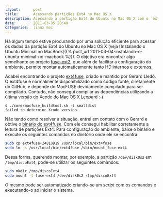 ```yaml
---
layout:      post
title:       Acessando partições Ext4 no Mac OS X
description: Acessando a partição Ext4 do Ubuntu no Mac OS X com o `ext4fuse`.
date:        2011-03-05 20:40
categories:  linux mac
---
```


Há algum tempo estive procurando por uma solução eficiente para acessar os dados da partição Ext4 do Ubuntu no Mac OS X (veja [Instalando o Ubuntu Minimal no MacBook]({% post_url 2011-03-04-instalando-o-ubuntu-minimal-no-macbook %})). O objetivo era encontrar algo semelhante ao projeto [fuse-ext2][fuse-ext2], que além de facilitar a configuração do ambiente, permite montar automaticamente tanto HD internos e externos.

Acabei encontrando o projeto [ext4fuse][ext4fuse], criado e mantido por Gerard Lledó. O ext4fuse é normalmente disponibilizado como código fonte, diretamente do GitHub, e depende do MacFUSE devidamente compilado para ser compilado. Contudo, não consegui compilar as dependências utilizando a última versão do Xcode do Mac OS X Leopard :-(

~~~
$ ./core/macfuse_buildtool.sh -t smalldist
failed to determine Xcode version.
~~~

Não tendo como resolver a situação, entrei em contato com o Gerard e obtive o [binário do ext4fuse][ext4fuse-bin]. Com ele consegui habilitar corretamente a leitura de partições Ext4. Para configuração do ambiente, baixe o binário e execute os seguintes comandos no diretório onde ele se encontra:

~~~ sh
sudo cp ext4fuse-24810919 /usr/local/bin/ext4fuse
sudo ln -s /usr/local/bin/ext4fuse /sbin/mount_fuse-ext4
~~~

Dessa forma, querendo montar, por exemplo, a partição `/dev/disk0s2` em `/tmp/discoExt4`, pode-se utilizar os seguintes comandos:

~~~ sh
sudo mkdir /tmp/discoExt4
sudo mount -t fuse-ext4 /dev/disk0s2 /tmp/discoExt4
~~~

O mesmo pode ser automatizado criando-se um *script* com os comandos e executando-o ao iniciar o sistema.

[fuse-ext2]:    https://github.com/alperakcan/fuse-ext2
[ext4fuse]:     https://github.com/gerard/ext4fuse
[ext4fuse-bin]: https://github.com/downloads/gerard/ext4fuse/ext4fuse-24810919
